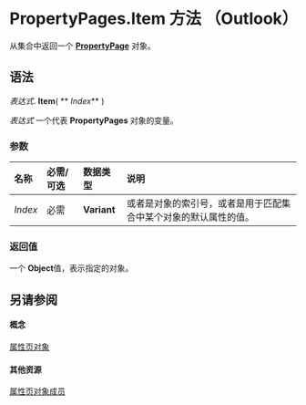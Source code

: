 
# PropertyPages.Item 方法 （Outlook）

从集合中返回一个  **[PropertyPage](22e561d5-603e-2cf3-e142-6173dd0d4c25.md)** 对象。


## 语法

 _表达式_. **Item**( ** _Index_** )

 _表达式_ 一个代表 **PropertyPages** 对象的变量。


### 参数



|**名称**|**必需/可选**|**数据类型**|**说明**|
|:-----|:-----|:-----|:-----|
| _Index_|必需|**Variant**|或者是对象的索引号，或者是用于匹配集合中某个对象的默认属性的值。|

### 返回值

一个 **Object**值，表示指定的对象。


## 另请参阅


#### 概念


[属性页对象](9850ae7b-f167-d3b2-2e9b-f1df1e4922ec.md)
#### 其他资源


[属性页对象成员](f4ffb5e3-3821-30ad-6752-0c531fa00e99.md)